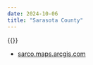 ```yaml
---
date: 2024-10-06
title: "Sarasota County"
---
```


{{<divider-title title="Evacuation Zones" align="left">}}

- [sarco.maps.arcgis.com](https://sarco.maps.arcgis.com/apps/instant/lookup/index.html?appid=0219841617274028b5bf5867fcf4c57b)